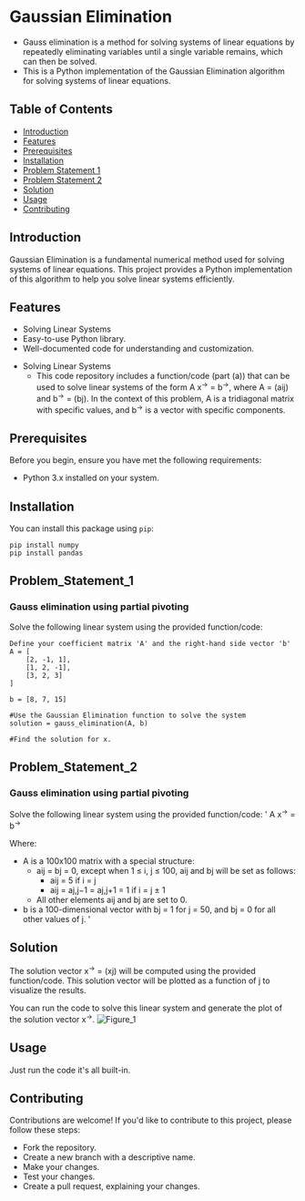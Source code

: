# Gaussian Elimination

- Gauss elimination is a method for solving systems of linear equations by repeatedly eliminating variables until a single variable remains, which can then be solved.
- This is a Python implementation of the Gaussian Elimination algorithm for solving systems of linear equations.

## Table of Contents
- [Introduction](#introduction)
- [Features](#features)
- [Prerequisites](#prerequisites)
- [Installation](#installation)
- [Problem Statement 1](#problem_statement_1)
- [Problem Statement 2](#problem_statement_2)
- [Solution](#solution)
- [Usage](#usage)
- [Contributing](#contributing)

## Introduction

Gaussian Elimination is a fundamental numerical method used for solving systems of linear equations. This project provides a Python implementation of this algorithm to help you solve linear systems efficiently.

## Features

- Solving Linear Systems
- Easy-to-use Python library.
- Well-documented code for understanding and customization.

* Solving Linear Systems
  - This code repository includes a function/code (part (a)) that can be used to solve linear systems of the form A x<sup>&rarr;</sup>  = b<sup>&rarr;</sup>, where A = (aij) and b<sup>&rarr;</sup> = (bj). In the context of this problem, A is a tridiagonal matrix with specific values, and b<sup>&rarr;</sup> is a vector with specific components.

## Prerequisites

Before you begin, ensure you have met the following requirements:

- Python 3.x installed on your system.

## Installation

You can install this package using `pip`:

```
pip install numpy
pip install pandas
```

## Problem_Statement_1
### Gauss elimination using partial pivoting

Solve the following linear system using the provided function/code:
```
Define your coefficient matrix 'A' and the right-hand side vector 'b'
A = [
    [2, -1, 1],
    [1, 2, -1],
    [3, 2, 3]
]

b = [8, 7, 15]

#Use the Gaussian Elimination function to solve the system
solution = gauss_elimination(A, b)

#Find the solution for x.
```

## Problem_Statement_2
### Gauss elimination using partial pivoting

Solve the following linear system using the provided function/code:
'
A x<sup>&rarr;</sup> = b<sup>&rarr;</sup>

Where:
- A is a 100x100 matrix with a special structure:
  - aij = bj = 0, except when 1 ≤ i, j ≤ 100, aij and bj will be set as follows:
    - aij = 5 if i = j
    - aij = aj,j−1 = aj,j+1 = 1 if i = j ± 1
  - All other elements aij and bj are set to 0.
- b is a 100-dimensional vector with bj = 1 for j = 50, and bj = 0 for all other values of j.
'


## Solution

The solution vector x<sup>&rarr;</sup> = (xj) will be computed using the provided function/code. This solution vector will be plotted as a function of j to visualize the results.

You can run the code to solve this linear system and generate the plot of the solution vector x<sup>&rarr;</sup>.
![Figure_1](https://github.com/nikhil9066/Gauss-Elimination/assets/36182930/cc991b2f-90fd-4625-8cf0-839b10b40898)

## Usage
 Just run the code it's all built-in.

## Contributing
Contributions are welcome! If you'd like to contribute to this project, please follow these steps:

- Fork the repository.
- Create a new branch with a descriptive name.
- Make your changes.
- Test your changes.
- Create a pull request, explaining your changes.

